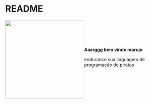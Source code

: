# README



<div style="width:100%;display: flex; justify-content: space-between;align-items:center;">
    <img src="https://i.ibb.co/sRZ4KBm/ship-1024x1024.jpg" width="250" height="250" />
    <div>
        <strong>
        Aaarggg bem vindo marujo
        </strong>
        <p>endurance sua linguagem de programação de piratas</p>
</div>
